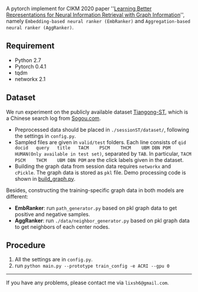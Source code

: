 A pytorch implement for CIKM 2020 paper ''[Learning Better Representations for Neural Information Retrieval with Graph Information](http://www.thuir.cn/group/~YQLiu/)'', namely `Embedding-based neural ranker (EmbRanker)` and `Aggregation-based neural ranker (AggRanker)`.

## Requirement
* Python 2.7
* Pytorch 0.4.1
* tqdm
* networkx 2.1

## Dataset
We run experiment on the publicly available dataset [Tiangong-ST](http://www.thuir.cn/tiangong-st/), which is a Chinese search log from [Sogou.com](sogou.com). 

*	Preprocessed data should be placed in `./sessionST/dataset/`, following the settings in `config.py`. 
* Sampled files are given in `valid/test` folders. Each line consists of `qid	docid	query	title	TACM	PSCM	THCM	UBM	DBN	POM	HUMAN(Only available in test set)`, separated by `TAB`. In particular, `TACM	PSCM	THCM	UBM	DBN	POM` are the click labels given in the dataset.
* Building the graph data from session data requires `networkx` and `cPickle`. The graph data is stored as `pkl` file. Demo processing code is shown in [build_graph.py](./sessionST/build_graph.py).

Besides, constructing the training-specific graph data in both models are different:

* **EmbRanker**: run `path_generator.py` based on pkl graph data to get positive and negative samples.
* **AggRanker**: run `./data/neighbor_generator.py` based on pkl graph data to get neighbors of each center nodes. 


## Procedure
1. All the settings are in `config.py`.
2. run `python main.py --prototype train_config -e ACRI --gpu 0`

----------------
 
If you have any problems, please contact me via `lixsh6@gmail.com`.

